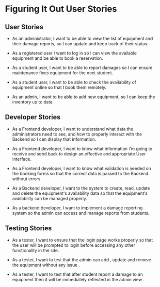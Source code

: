 # Figuring It Out User Stories

## User Stories
- As an administrator, I want to be able to view the list of equipment and their damage reports, so I can update and keep track of their status.

- As a registered user I want to log in so I can view the available equipment and be able to book a reservation.

- As a student user, I want to be able to report damages so I can ensure maintenance fixes equipment for the next student.

- As a student user, I want to be able to check the availability of equipment online so that I book them remotely.

- As an admin, I want to be able to add new equipment, so I can keep the inventory up to date.


## Developer Stories
- As a Frontend developer, I want to understand what data the administrators need to see, and how to properly interact with the Backend so I can display that information.

- As a Frontend developer, I want to know what information I'm going to receive and send back to design an effective and appropriate User Interface.

- As a Frontend developer, I want to know what validation is needed on the booking forms so that the correct data is passed to the Backend without errors.

- As a Backend developer, I want to the system to create, read, update and delete the equipment's availability data so that the equipment's availability can be managed properly.

- As a backend developer, I want to implement a damage reporting system so the admin can access and manage reports from students.


## Testing Stories
- As a tester, I want to ensure that the login page works properly so that the user will be prompted to login before accessing any other functionality in the site.

- As a  tester, I want to test that the admin can add , update and remove the equipment without any issue .

- As a tester, I want to test that after student report a damage to an equipment then it will be immediately reflected in the admin view . 